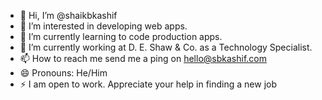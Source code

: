 - 👋 Hi, I’m @shaikbkashif
- 👀 I’m interested in developing web apps.
- 🌱 I’m currently learning to code production apps.
- 💞️ I’m currently working at D. E. Shaw & Co. as a Technology Specialist.
- 📫 How to reach me send me a ping on hello@sbkashif.com
- 😄 Pronouns: He/Him
- ⚡ I am open to work. Appreciate your help in finding a new job

<!---
shaikbkashif/shaikbkashif is a ✨ special ✨ repository because its `README.md` (this file) appears on your GitHub profile.
You can click the Preview link to take a look at your changes.
--->
